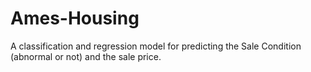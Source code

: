 # Ames-Housing
A classification and regression model for predicting the Sale Condition (abnormal or not) and the sale price.

